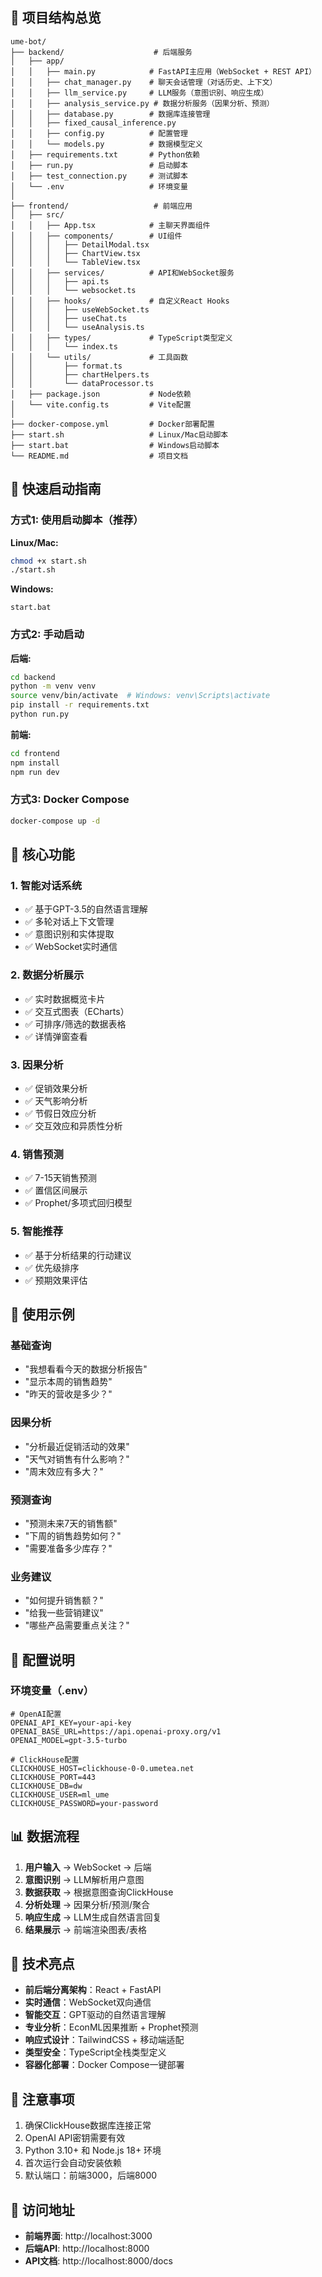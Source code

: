 ## 📁 项目结构总览

```
ume-bot/
├── backend/                    # 后端服务
│   ├── app/
│   │   ├── main.py            # FastAPI主应用（WebSocket + REST API）
│   │   ├── chat_manager.py    # 聊天会话管理（对话历史、上下文）
│   │   ├── llm_service.py     # LLM服务（意图识别、响应生成）
│   │   ├── analysis_service.py # 数据分析服务（因果分析、预测）
│   │   ├── database.py        # 数据库连接管理
│   │   ├── fixed_causal_inference.py       
│   │   ├── config.py          # 配置管理
│   │   └── models.py          # 数据模型定义
│   ├── requirements.txt       # Python依赖
│   ├── run.py                 # 启动脚本
│   ├── test_connection.py     # 测试脚本
│   └── .env                   # 环境变量
│
├── frontend/                   # 前端应用
│   ├── src/
│   │   ├── App.tsx            # 主聊天界面组件
│   │   ├── components/        # UI组件
│   │   │   ├── DetailModal.tsx
│   │   │   ├── ChartView.tsx
│   │   │   └── TableView.tsx
│   │   ├── services/          # API和WebSocket服务
│   │   │   ├── api.ts
│   │   │   └── websocket.ts
│   │   ├── hooks/             # 自定义React Hooks
│   │   │   ├── useWebSocket.ts
│   │   │   ├── useChat.ts
│   │   │   └── useAnalysis.ts
│   │   ├── types/             # TypeScript类型定义
│   │   │   └── index.ts
│   │   └── utils/             # 工具函数
│   │       ├── format.ts
│   │       ├── chartHelpers.ts
│   │       └── dataProcessor.ts
│   ├── package.json           # Node依赖
│   └── vite.config.ts         # Vite配置
│
├── docker-compose.yml         # Docker部署配置
├── start.sh                   # Linux/Mac启动脚本
├── start.bat                  # Windows启动脚本
└── README.md                  # 项目文档
```

## 🚀 快速启动指南

### 方式1: 使用启动脚本（推荐）

**Linux/Mac:**
```bash
chmod +x start.sh
./start.sh
```

**Windows:**
```batch
start.bat
```

### 方式2: 手动启动

**后端:**
```bash
cd backend
python -m venv venv
source venv/bin/activate  # Windows: venv\Scripts\activate
pip install -r requirements.txt
python run.py
```

**前端:**
```bash
cd frontend
npm install
npm run dev
```

### 方式3: Docker Compose
```bash
docker-compose up -d
```

## 🌟 核心功能

### 1. **智能对话系统**
- ✅ 基于GPT-3.5的自然语言理解
- ✅ 多轮对话上下文管理
- ✅ 意图识别和实体提取
- ✅ WebSocket实时通信

### 2. **数据分析展示**
- ✅ 实时数据概览卡片
- ✅ 交互式图表（ECharts）
- ✅ 可排序/筛选的数据表格
- ✅ 详情弹窗查看

### 3. **因果分析**
- ✅ 促销效果分析
- ✅ 天气影响分析
- ✅ 节假日效应分析
- ✅ 交互效应和异质性分析

### 4. **销售预测**
- ✅ 7-15天销售预测
- ✅ 置信区间展示
- ✅ Prophet/多项式回归模型

### 5. **智能推荐**
- ✅ 基于分析结果的行动建议
- ✅ 优先级排序
- ✅ 预期效果评估

## 💬 使用示例

### 基础查询
- "我想看看今天的数据分析报告"
- "显示本周的销售趋势"
- "昨天的营收是多少？"

### 因果分析
- "分析最近促销活动的效果"
- "天气对销售有什么影响？"
- "周末效应有多大？"

### 预测查询
- "预测未来7天的销售额"
- "下周的销售趋势如何？"
- "需要准备多少库存？"

### 业务建议
- "如何提升销售额？"
- "给我一些营销建议"
- "哪些产品需要重点关注？"

## 🔧 配置说明

### 环境变量（.env）
```env
# OpenAI配置
OPENAI_API_KEY=your-api-key
OPENAI_BASE_URL=https://api.openai-proxy.org/v1
OPENAI_MODEL=gpt-3.5-turbo

# ClickHouse配置
CLICKHOUSE_HOST=clickhouse-0-0.umetea.net
CLICKHOUSE_PORT=443
CLICKHOUSE_DB=dw
CLICKHOUSE_USER=ml_ume
CLICKHOUSE_PASSWORD=your-password
```

## 📊 数据流程

1. **用户输入** → WebSocket → 后端
2. **意图识别** → LLM解析用户意图
3. **数据获取** → 根据意图查询ClickHouse
4. **分析处理** → 因果分析/预测/聚合
5. **响应生成** → LLM生成自然语言回复
6. **结果展示** → 前端渲染图表/表格

## 🎯 技术亮点

- **前后端分离架构**：React + FastAPI
- **实时通信**：WebSocket双向通信
- **智能交互**：GPT驱动的自然语言理解
- **专业分析**：EconML因果推断 + Prophet预测
- **响应式设计**：TailwindCSS + 移动端适配
- **类型安全**：TypeScript全栈类型定义
- **容器化部署**：Docker Compose一键部署

## 📝 注意事项

1. 确保ClickHouse数据库连接正常
2. OpenAI API密钥需要有效
3. Python 3.10+ 和 Node.js 18+ 环境
4. 首次运行会自动安装依赖
5. 默认端口：前端3000，后端8000

## 🔗 访问地址

- **前端界面**: http://localhost:3000
- **后端API**: http://localhost:8000
- **API文档**: http://localhost:8000/docs